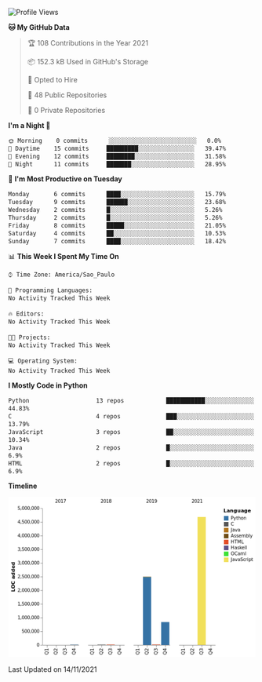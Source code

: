 <!--START_SECTION:waka-->
![Profile Views](http://img.shields.io/badge/Profile%20Views-27-blue)

**🐱 My GitHub Data** 

> 🏆 108 Contributions in the Year 2021
 > 
> 📦 152.3 kB Used in GitHub's Storage 
 > 
> 💼 Opted to Hire
 > 
> 📜 48 Public Repositories 
 > 
> 🔑 0 Private Repositories  
 > 
**I'm a Night 🦉** 

```text
🌞 Morning    0 commits      ░░░░░░░░░░░░░░░░░░░░░░░░░   0.0% 
🌆 Daytime    15 commits     █████████░░░░░░░░░░░░░░░░   39.47% 
🌃 Evening    12 commits     ████████░░░░░░░░░░░░░░░░░   31.58% 
🌙 Night      11 commits     ███████░░░░░░░░░░░░░░░░░░   28.95%

```
📅 **I'm Most Productive on Tuesday** 

```text
Monday       6 commits      ████░░░░░░░░░░░░░░░░░░░░░   15.79% 
Tuesday      9 commits      ██████░░░░░░░░░░░░░░░░░░░   23.68% 
Wednesday    2 commits      █░░░░░░░░░░░░░░░░░░░░░░░░   5.26% 
Thursday     2 commits      █░░░░░░░░░░░░░░░░░░░░░░░░   5.26% 
Friday       8 commits      █████░░░░░░░░░░░░░░░░░░░░   21.05% 
Saturday     4 commits      ██░░░░░░░░░░░░░░░░░░░░░░░   10.53% 
Sunday       7 commits      ████░░░░░░░░░░░░░░░░░░░░░   18.42%

```


📊 **This Week I Spent My Time On** 

```text
⌚︎ Time Zone: America/Sao_Paulo

💬 Programming Languages: 
No Activity Tracked This Week

🔥 Editors: 
No Activity Tracked This Week

🐱‍💻 Projects: 
No Activity Tracked This Week

💻 Operating System: 
No Activity Tracked This Week

```

**I Mostly Code in Python** 

```text
Python                   13 repos            ███████████░░░░░░░░░░░░░░   44.83% 
C                        4 repos             ███░░░░░░░░░░░░░░░░░░░░░░   13.79% 
JavaScript               3 repos             ██░░░░░░░░░░░░░░░░░░░░░░░   10.34% 
Java                     2 repos             █░░░░░░░░░░░░░░░░░░░░░░░░   6.9% 
HTML                     2 repos             █░░░░░░░░░░░░░░░░░░░░░░░░   6.9%

```


**Timeline**

![Chart not found](https://raw.githubusercontent.com/junglejf/junglejf/main/charts/bar_graph.png) 


 Last Updated on 14/11/2021
<!--END_SECTION:waka-->
